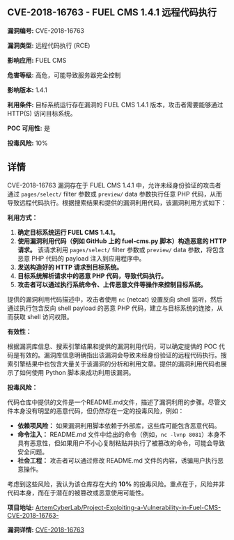 ## CVE-2018-16763 - FUEL CMS 1.4.1 远程代码执行

**漏洞编号:** CVE-2018-16763

**漏洞类型:** 远程代码执行 (RCE)

**影响应用:** FUEL CMS

**危害等级:** 高危，可能导致服务器完全控制

**影响版本:** 1.4.1

**利用条件:** 目标系统运行存在漏洞的 FUEL CMS 1.4.1 版本，攻击者需要能够通过 HTTP(S) 访问目标系统。

**POC 可用性:** 是

**投毒风险:** 10%

## 详情

CVE-2018-16763 漏洞存在于 FUEL CMS 1.4.1 中，允许未经身份验证的攻击者通过 `pages/select/` filter 参数或 `preview/` data 参数执行任意 PHP 代码，从而导致远程代码执行。根据搜索结果和提供的漏洞利用代码，该漏洞利用方式如下：

**利用方式：**

1.  **确定目标系统运行 FUEL CMS 1.4.1。**
2.  **使用漏洞利用代码（例如 GitHub 上的 fuel-cms.py 脚本）构造恶意的 HTTP 请求。** 该请求利用 `pages/select/` filter 参数或 `preview/` data 参数，将包含恶意 PHP 代码的 payload 注入到应用程序中。
3.  **发送构造好的 HTTP 请求到目标系统。**
4.  **目标系统解析请求中的恶意 PHP 代码，导致代码执行。**
5.  **攻击者可以通过执行系统命令、上传恶意文件等操作来控制目标系统。**

提供的漏洞利用代码描述中，攻击者使用 `nc` (netcat) 设置反向 shell 监听，然后通过执行包含反向 shell payload 的恶意 PHP 代码，建立与目标系统的连接，从而获取 shell 访问权限。

**有效性：**

根据漏洞库信息、搜索引擎结果和提供的漏洞利用代码，可以确定提供的 POC 代码是有效的。漏洞库信息明确指出该漏洞会导致未经身份验证的远程代码执行。搜索引擎结果中也包含大量关于该漏洞的分析和利用文章。提供的漏洞利用代码也展示了如何使用 Python 脚本来成功利用该漏洞。

**投毒风险：**

代码仓库中提供的文件是一个README.md文件，描述了漏洞利用的步骤。尽管文件本身没有明显的恶意代码，但仍然存在一定的投毒风险，例如：

*   **依赖项风险：** 如果漏洞利用脚本依赖于外部库，这些库可能包含恶意代码。
*   **命令注入：** README.md 文件中给出的命令（例如，`nc -lvnp 8081`）本身不具有恶意性，但如果用户不小心复制粘贴并执行了被篡改的命令，可能会导致安全问题。
*   **社会工程：** 攻击者可以通过修改 README.md 文件的内容，诱骗用户执行恶意操作。

考虑到这些风险，我认为该仓库存在大约 **10%** 的投毒风险。重点在于，风险并非代码本身，而在于潜在的被篡改或恶意使用可能性。

**项目地址:** [ArtemCyberLab/Project-Exploiting-a-Vulnerability-in-Fuel-CMS-CVE-2018-16763-](https://github.com/ArtemCyberLab/Project-Exploiting-a-Vulnerability-in-Fuel-CMS-CVE-2018-16763-)

**漏洞详情:** [CVE-2018-16763](https://nvd.nist.gov/vuln/detail/CVE-2018-16763)